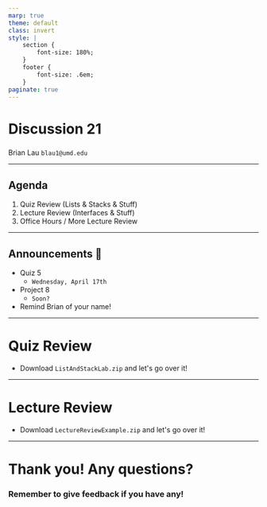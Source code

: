 ```yaml
---
marp: true
theme: default
class: invert
style: |
    section {
        font-size: 180%;
    }
    footer {
        font-size: .6em;
    }
paginate: true
---
```

<!-- 
_paginate: false
_class: invert
-->

# <!--fit--> Discussion 21
<!-- 
_footer: "Credits to Adit Bala for his Marp template"
-->

### 

Brian Lau
`blau1@umd.edu`

---
## Agenda
<!-- 
_footer: "Slides available at [`beelau.vercel.app`](https://beelau.vercel.app)"
-->
1. Quiz Review (Lists & Stacks & Stuff)
2. Lecture Review (Interfaces & Stuff)
2. Office Hours / More Lecture Review
---
## Announcements :mega:
- Quiz 5
    - `Wednesday, April 17th` 
- Project 8
    - `Soon?` 
- Remind Brian of your name!
---
# Quiz Review
- Download `ListAndStackLab.zip` and let's go over it!
---
# Lecture Review
- Download `LectureReviewExample.zip` and let's go over it!
---
# Thank you! Any questions?

### Remember to give feedback if you have any!
